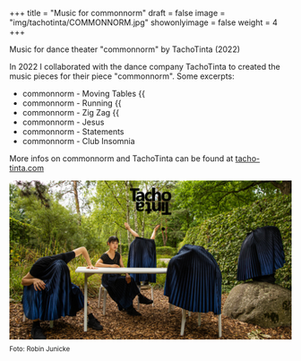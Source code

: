 +++
title = "Music for commonnorm"
draft = false
image = "img/tachotinta/COMMONNORM.jpg"
showonlyimage = false
weight = 4
+++

Music for dance theater "commonnorm" by TachoTinta (2022)
<!--more-->




In 2022 I collaborated with the dance company TachoTinta to created the music pieces for their piece "commonnorm". Some excerpts:

- commonnorm - Moving Tables {{<audio src="/audio/commonnorm/moving_tables_excerpt.mp3" caption="" >}}
- commonnorm - Running {{<audio src="/audio/commonnorm/running_excerpt.mp3" caption="" >}}
- commonnorm - Zig Zag {{<audio src="/audio/commonnorm/zig_zag_excerpt.mp3" caption="" >}}
- commonnorm - Jesus
- commonnorm - Statements
- commonnorm - Club Insomnia

More infos on commonnorm and TachoTinta can be found at [tacho-tinta.com](https://tacho-tinta.com/) 

![foto][1]
<sub>Foto: Robin Junicke</sub>

[1]: /img/tachotinta/COMMONNORM.jpg
